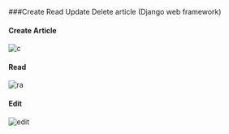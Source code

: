 ###Create Read Update Delete article (Django web framework)

#### Create Article
![c](https://user-images.githubusercontent.com/59685556/117562095-f9b8ac80-b0b9-11eb-84dd-c5de3ac6b600.jpg)

#### Read
![ra](https://user-images.githubusercontent.com/59685556/117562098-00472400-b0ba-11eb-894a-7504fbd9115a.jpg)

#### Edit
![edit](https://user-images.githubusercontent.com/59685556/117562101-050bd800-b0ba-11eb-9af3-56f0146fb38b.jpg)

